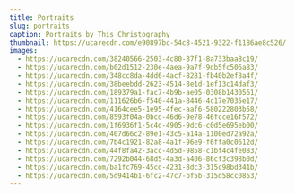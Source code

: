```yaml
---
title: Portraits
slug: portraits
caption: Portraits by This Christography
thumbnail: https://ucarecdn.com/e90897bc-54c8-4521-9322-f1186ae8c526/
images:
  - https://ucarecdn.com/38240566-2503-4c80-87f1-8a733baa8c19/
  - https://ucarecdn.com/b02d1512-230e-4aea-9a7f-9db5fc506a83/
  - https://ucarecdn.com/348cc8da-4dd6-4acf-8281-fb40b2ef8a4f/
  - https://ucarecdn.com/38beebdd-2623-4514-8e1d-1ef13c14daf3/
  - https://ucarecdn.com/189379a1-fac7-4b9b-ae05-0308b1430561/
  - https://ucarecdn.com/111626b6-f540-441a-8446-4c17e7035e17/
  - https://ucarecdn.com/4164cee5-1e95-4fec-aaf6-580222803b58/
  - https://ucarecdn.com/8593f04a-0bcd-46d6-9e78-46fcce16f572/
  - https://ucarecdn.com/1f6936f1-5c4d-4905-9dc6-c0d5e695eb00/
  - https://ucarecdn.com/407d66c2-89e1-43c5-a14a-1100ed72a92a/
  - https://ucarecdn.com/7b4c1921-82a8-4a1f-96e9-f6ffa0c0612d/
  - https://ucarecdn.com/44f8fa42-3acc-4d5d-9858-c1bf4c4fe083/
  - https://ucarecdn.com/7292b044-68d5-4a3d-a406-86cf3c398b0d/
  - https://ucarecdn.com/ba1fc769-45cd-4231-8dc3-315c98bd341b/
  - https://ucarecdn.com/5d9414b1-6fc2-47c7-bf5b-315d58cc0853/
---
```

